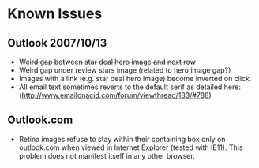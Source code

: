 # Known Issues

## Outlook 2007/10/13
- ~~Weird gap between star deal hero image and next row~~
- Weird gap under review stars image (related to hero image gap?)
- Images with a link (e.g. star deal hero image) become inverted on click.
- All email text sometimes reverts to the default serif as detailed here: (http://www.emailonacid.com/forum/viewthread/183/#788)

## Outlook.com
 - Retina images refuse to stay within their containing box only on outlook.com when viewed in Internet Explorer (tested with IE11). This problem does not manifest itself in any other browser.
